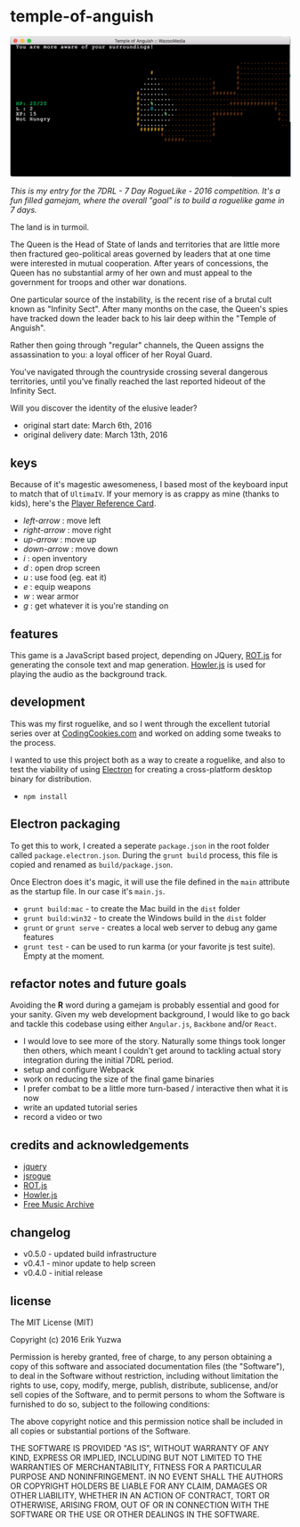 # temple-of-anguish

![explore and survive the temple](/screenshot.png)

*This is my entry for the 7DRL - 7 Day RogueLike - 2016 competition. It's a fun filled gamejam, where the overall
"goal" is to build a roguelike game in 7 days.*

The land is in turmoil. 

The Queen is the Head of State of lands and territories that are little more then fractured 
geo-political areas governed by leaders that at one time were interested in mutual cooperation. After years of 
concessions, the Queen has no substantial army of her own and must appeal to the government for troops and other war 
donations.

One particular source of the instability, is the recent rise of a brutal cult known as "Infinity Sect". After many 
months on the case, the Queen's spies have tracked down the leader back to his lair deep within the "Temple of Anguish".

Rather then going through "regular" channels, the Queen assigns the assassination to you: a loyal officer of her Royal Guard.

You've navigated through the countryside crossing several dangerous territories, until you've finally reached the last 
reported hideout of the Infinity Sect.

Will you discover the identity of the elusive leader?

* original start date: March 6th, 2016
* original delivery date: March 13th, 2016

## keys

Because of it's magestic awesomeness, I based most of the keyboard input to match that of `UltimaIV`. If your memory
is as crappy as mine (thanks to kids), here's the [Player Reference Card](https://paradroid.automac.se/u4/refguide/refguide.html).

* *left-arrow* : move left
* *right-arrow* : move right
* *up-arrow* : move up
* *down-arrow* : move down
* *i* : open inventory
* *d* : open drop screen
* *u* : use food (eg. eat it)
* *e* : equip weapons
* *w* : wear armor
* *g* : get whatever it is you're standing on


## features

This game is a JavaScript based project, depending on JQuery, [ROT.js](https://github.com/ondras/rot.js) for
generating the console text and map generation. 
[Howler.js](http://goldfirestudios.com/blog/104/howler.js-Modern-Web-Audio-Javascript-Library) 
is used for playing the audio as the background track.

## development

This was my first roguelike, and so I went through the excellent tutorial series over at 
[CodingCookies.com](http://www.codingcookies.com/2013/04/01/building-a-roguelike-in-javascript-part-1/) and worked on
adding some tweaks to the process.

I wanted to use this project both as a way to create a roguelike, and also to test the viability of using [Electron](http://electron.atom.io/)
for creating a cross-platform desktop binary for distribution.

* `npm install`

## Electron packaging

To get this to work, I created a seperate `package.json` in the root folder called `package.electron.json`. During
the `grunt build` process, this file is copied and renamed as `build/package.json`. 

Once Electron does it's magic, it will use the file defined in the `main` attribute as the startup file. In our
case it's `main.js`.

* `grunt build:mac` - to create the Mac build in the `dist` folder
* `grunt build:win32` - to create the Windows build in the `dist` folder
* `grunt` or `grunt serve` - creates a local web server to debug any game features
* `grunt test` - can be used to run karma (or your favorite js test suite). Empty at the moment.

## refactor notes and future goals

Avoiding the **R** word during a gamejam is probably essential and good for your sanity. Given my web development
background, I would like to go back and tackle this codebase using either `Angular.js`, `Backbone` and/or `React`.

* I would love to see more of the story. Naturally some things took longer then others, which meant I couldn't get
around to tackling actual story integration during the initial 7DRL period.
* setup and configure Webpack
* work on reducing the size of the final game binaries
* I prefer combat to be a little more turn-based / interactive then what it is now
* write an updated tutorial series
* record a video or two

## credits and acknowledgements

* [jquery](https://jquery.com/)
* [jsrogue](https://github.com/jokeofweek/jsrogue)
* [ROT.js](http://ondras.github.io/rot.js/hp/)
* [Howler.js](http://goldfirestudios.com/blog/104/howler.js-Modern-Web-Audio-Javascript-Library)
* [Free Music Archive](http://freemusicarchive.org/music/Visager/Songs_From_An_Unmade_World/Visager_-_Songs_from_an_Unmade_World_-_02_Castle_Theme)

## changelog

* v0.5.0 - updated build infrastructure
* v0.4.1 - minor update to help screen
* v0.4.0 - initial release
## license

The MIT License (MIT)

Copyright (c) 2016 Erik Yuzwa

Permission is hereby granted, free of charge, to any person obtaining a copy
of this software and associated documentation files (the "Software"), to deal
in the Software without restriction, including without limitation the rights
to use, copy, modify, merge, publish, distribute, sublicense, and/or sell
copies of the Software, and to permit persons to whom the Software is
furnished to do so, subject to the following conditions:

The above copyright notice and this permission notice shall be included in all
copies or substantial portions of the Software.

THE SOFTWARE IS PROVIDED "AS IS", WITHOUT WARRANTY OF ANY KIND, EXPRESS OR
IMPLIED, INCLUDING BUT NOT LIMITED TO THE WARRANTIES OF MERCHANTABILITY,
FITNESS FOR A PARTICULAR PURPOSE AND NONINFRINGEMENT. IN NO EVENT SHALL THE
AUTHORS OR COPYRIGHT HOLDERS BE LIABLE FOR ANY CLAIM, DAMAGES OR OTHER
LIABILITY, WHETHER IN AN ACTION OF CONTRACT, TORT OR OTHERWISE, ARISING FROM,
OUT OF OR IN CONNECTION WITH THE SOFTWARE OR THE USE OR OTHER DEALINGS IN THE
SOFTWARE.

